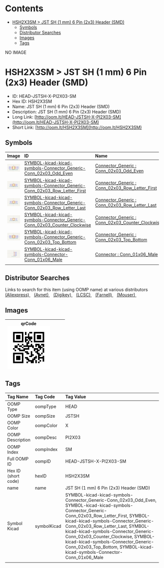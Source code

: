 



Contents
========

* [HSH2X3SM > JST SH (1 mm) 6 Pin (2x3) Header (SMD)](#hsh2x3sm--jst-sh-1-mm-6-pin-2x3-header-smd)
	* [Symbols](#symbols)
	* [Distributor Searches](#distributor-searches)
	* [Images](#images)
	* [Tags](#tags)
  
NO IMAGE  
# HSH2X3SM > JST SH (1 mm) 6 Pin (2x3) Header (SMD)

- ID: HEAD-JSTSH-X-PI2X03-SM
- Hex ID: HSH2X3SM
- Name: JST SH (1 mm) 6 Pin (2x3) Header (SMD)
- Description: JST SH (1 mm) 6 Pin (2x3) Header (SMD)
- Long Link: [http://oom.lt/HEAD-JSTSH-X-PI2X03-SM](http://oom.lt/HEAD-JSTSH-X-PI2X03-SM)
- Short Link: [http://oom.lt/HSH2X3SM](http://oom.lt/HSH2X3SM)

## Symbols
  

|Image|ID|Name|
| :--- | :--- | :--- |
|[![](https://raw.githubusercontent.com/oomlout/oomlout_OOMP_eda_V2/main/SYMBOL/kicad/kicad-symbols/Connector_Generic/Conn_02x03_Odd_Even/image_140.png)](https://github.com/oomlout/oomlout_OOMP_eda_V2/tree/main/SYMBOL/kicad/kicad-symbols/Connector_Generic/Conn_02x03_Odd_Even/)|[SYMBOL-kicad-kicad-symbols-Connector_Generic-Conn_02x03_Odd_Even](https://github.com/oomlout/oomlout_OOMP_eda_V2/tree/main/SYMBOL/kicad/kicad-symbols/Connector_Generic/Conn_02x03_Odd_Even/)|[Connector_Generic : Conn_02x03_Odd_Even](https://github.com/oomlout/oomlout_OOMP_eda_V2/tree/main/SYMBOL/kicad/kicad-symbols/Connector_Generic/Conn_02x03_Odd_Even/)|
|[![](https://raw.githubusercontent.com/oomlout/oomlout_OOMP_eda_V2/main/SYMBOL/kicad/kicad-symbols/Connector_Generic/Conn_02x03_Row_Letter_First/image_140.png)](https://github.com/oomlout/oomlout_OOMP_eda_V2/tree/main/SYMBOL/kicad/kicad-symbols/Connector_Generic/Conn_02x03_Row_Letter_First/)|[SYMBOL-kicad-kicad-symbols-Connector_Generic-Conn_02x03_Row_Letter_First](https://github.com/oomlout/oomlout_OOMP_eda_V2/tree/main/SYMBOL/kicad/kicad-symbols/Connector_Generic/Conn_02x03_Row_Letter_First/)|[Connector_Generic : Conn_02x03_Row_Letter_First](https://github.com/oomlout/oomlout_OOMP_eda_V2/tree/main/SYMBOL/kicad/kicad-symbols/Connector_Generic/Conn_02x03_Row_Letter_First/)|
|[![](https://raw.githubusercontent.com/oomlout/oomlout_OOMP_eda_V2/main/SYMBOL/kicad/kicad-symbols/Connector_Generic/Conn_02x03_Row_Letter_Last/image_140.png)](https://github.com/oomlout/oomlout_OOMP_eda_V2/tree/main/SYMBOL/kicad/kicad-symbols/Connector_Generic/Conn_02x03_Row_Letter_Last/)|[SYMBOL-kicad-kicad-symbols-Connector_Generic-Conn_02x03_Row_Letter_Last](https://github.com/oomlout/oomlout_OOMP_eda_V2/tree/main/SYMBOL/kicad/kicad-symbols/Connector_Generic/Conn_02x03_Row_Letter_Last/)|[Connector_Generic : Conn_02x03_Row_Letter_Last](https://github.com/oomlout/oomlout_OOMP_eda_V2/tree/main/SYMBOL/kicad/kicad-symbols/Connector_Generic/Conn_02x03_Row_Letter_Last/)|
|[![](https://raw.githubusercontent.com/oomlout/oomlout_OOMP_eda_V2/main/SYMBOL/kicad/kicad-symbols/Connector_Generic/Conn_02x03_Counter_Clockwise/image_140.png)](https://github.com/oomlout/oomlout_OOMP_eda_V2/tree/main/SYMBOL/kicad/kicad-symbols/Connector_Generic/Conn_02x03_Counter_Clockwise/)|[SYMBOL-kicad-kicad-symbols-Connector_Generic-Conn_02x03_Counter_Clockwise](https://github.com/oomlout/oomlout_OOMP_eda_V2/tree/main/SYMBOL/kicad/kicad-symbols/Connector_Generic/Conn_02x03_Counter_Clockwise/)|[Connector_Generic : Conn_02x03_Counter_Clockwise](https://github.com/oomlout/oomlout_OOMP_eda_V2/tree/main/SYMBOL/kicad/kicad-symbols/Connector_Generic/Conn_02x03_Counter_Clockwise/)|
|[![](https://raw.githubusercontent.com/oomlout/oomlout_OOMP_eda_V2/main/SYMBOL/kicad/kicad-symbols/Connector_Generic/Conn_02x03_Top_Bottom/image_140.png)](https://github.com/oomlout/oomlout_OOMP_eda_V2/tree/main/SYMBOL/kicad/kicad-symbols/Connector_Generic/Conn_02x03_Top_Bottom/)|[SYMBOL-kicad-kicad-symbols-Connector_Generic-Conn_02x03_Top_Bottom](https://github.com/oomlout/oomlout_OOMP_eda_V2/tree/main/SYMBOL/kicad/kicad-symbols/Connector_Generic/Conn_02x03_Top_Bottom/)|[Connector_Generic : Conn_02x03_Top_Bottom](https://github.com/oomlout/oomlout_OOMP_eda_V2/tree/main/SYMBOL/kicad/kicad-symbols/Connector_Generic/Conn_02x03_Top_Bottom/)|
|[![](https://raw.githubusercontent.com/oomlout/oomlout_OOMP_eda_V2/main/SYMBOL/kicad/kicad-symbols/Connector/Conn_01x06_Male/image_140.png)](https://github.com/oomlout/oomlout_OOMP_eda_V2/tree/main/SYMBOL/kicad/kicad-symbols/Connector/Conn_01x06_Male/)|[SYMBOL-kicad-kicad-symbols-Connector-Conn_01x06_Male](https://github.com/oomlout/oomlout_OOMP_eda_V2/tree/main/SYMBOL/kicad/kicad-symbols/Connector/Conn_01x06_Male/)|[Connector : Conn_01x06_Male](https://github.com/oomlout/oomlout_OOMP_eda_V2/tree/main/SYMBOL/kicad/kicad-symbols/Connector/Conn_01x06_Male/)|
||||

## Distributor Searches
  
Links to search for this item (using OOMP name) at various distributors  
[(Aliexpress) ](https://www.aliexpress.com/wholesale?SearchText=1117JST+SH+1+mm+6+Pin+2x3+Header+SMD)&nbsp;&nbsp;&nbsp;[(Avnet) ](https://www.avnet.com/shop/us/search/JST+SH+1+mm+6+Pin+2x3+Header+SMD)&nbsp;&nbsp;&nbsp;[(Digikey) ](https://www.digikey.co.uk/en/products/result?s=JST+SH+1+mm+6+Pin+2x3+Header+SMD)&nbsp;&nbsp;&nbsp;[(LCSC) ](https://www.lcsc.com/search?q=JST+SH+1+mm+6+Pin+2x3+Header+SMD)&nbsp;&nbsp;&nbsp;[(Farnell) ](https://uk.farnell.com/search?st=JST+SH+1+mm+6+Pin+2x3+Header+SMD)&nbsp;&nbsp;&nbsp;[(Mouser) ](https://www.mouser.com/c/?q=JST+SH+1+mm+6+Pin+2x3+Header+SMD)&nbsp;&nbsp;&nbsp;
## Images
  

|qrCode<br>[![](https://raw.githubusercontent.com/oomlout/oomlout_OOMP_parts_V2/main/HEAD/JSTSH/X/PI2X03/SM/qrCode_140.png)](https://github.com/oomlout/oomlout_OOMP_parts_V2/tree/main/HEAD/JSTSH/X/PI2X03/SM/qrCode.png)||||
| :---: | :---: | :---: | :---: |

## Tags
  

|Tag Name|Tag Code|Tag Value|
| :--- | :--- | :--- |
|OOMP Type|oompType|HEAD|
|OOMP Size|oompSize|JSTSH|
|OOMP Color|oompColor|X|
|OOMP Description|oompDesc|PI2X03|
|OOMP Index|oompIndex|SM|
|Full OOMP ID|oompID|HEAD-JSTSH-X-PI2X03-SM|
|Hex ID (short code)|hexID|HSH2X3SM|
|name|name|JST SH (1 mm) 6 Pin (2x3) Header (SMD)|
|Symbol Kicad|symbolKicad|SYMBOL-kicad-kicad-symbols-Connector_Generic-Conn_02x03_Odd_Even, SYMBOL-kicad-kicad-symbols-Connector_Generic-Conn_02x03_Row_Letter_First, SYMBOL-kicad-kicad-symbols-Connector_Generic-Conn_02x03_Row_Letter_Last, SYMBOL-kicad-kicad-symbols-Connector_Generic-Conn_02x03_Counter_Clockwise, SYMBOL-kicad-kicad-symbols-Connector_Generic-Conn_02x03_Top_Bottom, SYMBOL-kicad-kicad-symbols-Connector-Conn_01x06_Male|
||||
